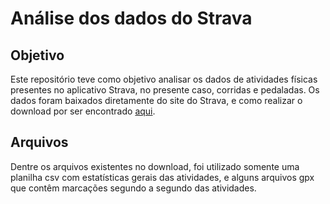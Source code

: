 # Análise dos dados do Strava

## Objetivo
Este repositório teve como objetivo analisar os dados de atividades físicas presentes no aplicativo Strava, no presente caso, corridas e pedaladas. 
Os dados foram baixados diretamente do site do Strava, e como realizar o download por ser encontrado [aqui](https://support.strava.com/hc/pt/articles/216918437-Exportar-os-seus-dados-e-exporta%C3%A7%C3%A3o-em-massa).

## Arquivos
Dentre os arquivos existentes no download, foi utilizado somente uma planilha csv com estatísticas gerais das atividades, e alguns arquivos gpx que contêm marcações segundo a segundo das atividades.

